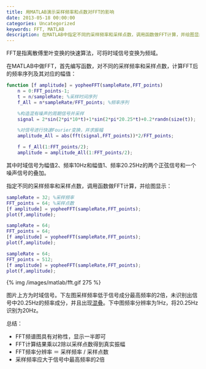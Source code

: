 ```yaml
---
title: 用MATLAB演示采样频率和点数对FFT的影响
date: 2013-05-18 00:00:00
categories: Uncategorized
keywords: FFT, MATLAB
description: 在MATLAB中指定不同的采样频率和采样点数，调用函数做FFT计算，并绘图显示
---
```


FFT是指离散傅里叶变换的快速算法，可将时域信号变换为频域。

在MATLAB中做FFT，首先编写函数，对不同的采样频率和采样点数，计算FFT后的频率序列及其对应的幅值：

``` MATLAB
function [f amplitude] = yopheeFFT(sampleRate,FFT_points)
    n = 0:FFT_points-1;
    t = n/sampleRate; %采样时间序列
    f_All = n*sampleRate/FFT_points; %频率序列

    %构造混有噪声的周期信号并采样
    signal = 2*sin(2*pi*10*t)+1*sin(2*pi*20.25*t)+0.2*randn(size(t));

    %对信号进行快速Fourier变换，并求振幅
    amplitude_All = abs(fft(signal,FFT_points))*2/FFT_points;

    f = f_All(1:FFT_points/2);
    amplitude = amplitude_All(1:FFT_points/2);
```

其中时域信号为幅值2、频率10Hz和幅值1、频率20.25Hz的两个正弦信号和一个噪声信号的叠加。

指定不同的采样频率和采样点数，调用函数做FFT计算，并绘图显示：

``` MATLAB
sampleRate = 32; %采样频率
FFT_points = 64; %采样点数
[f amplitude] = yopheeFFT(sampleRate,FFT_points);
plot(f,amplitude);

sampleRate = 64;
FFT_points = 64;
[f amplitude] = yopheeFFT(sampleRate,FFT_points);
plot(f,amplitude);

sampleRate = 64;
FFT_points = 512;
[f amplitude] = yopheeFFT(sampleRate,FFT_points);
plot(f,amplitude);
```

{% img /images/matlab/fft.gif 275 %}

图片上方为时域信号。下左图采样频率低于信号成分最高频率的2倍，未识别出信号中20.25Hz的频率成分，并且出现[混叠](http://baike.baidu.com/view/3177356.htm)。下中图频率分辨率为1Hz，将20.25Hz识别为20Hz。

总结：

- FFT频谱图具有对称性，显示一半即可
- FFT计算结果乘以2除以采样点数得到真实振幅
- FFT频率分辨率 ＝ 采样频率 / 采样点数
- 采样频率应大于信号中最高频率的2倍
